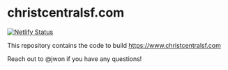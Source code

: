 # christcentralsf.com
[![Netlify Status](https://api.netlify.com/api/v1/badges/259e0913-eae7-42a2-8fd8-e04ed39e4edd/deploy-status)](https://app.netlify.com/sites/christcentralsf-com/deploys)

This repository contains the code to build https://www.christcentralsf.com

Reach out to @jwon if you have any questions!
